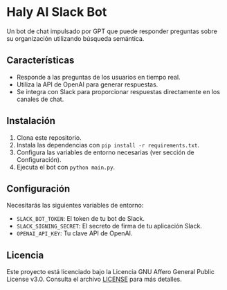 # Haly AI Slack Bot

Un bot de chat impulsado por GPT que puede responder preguntas sobre su organización utilizando búsqueda semántica.

## Características

- Responde a las preguntas de los usuarios en tiempo real.
- Utiliza la API de OpenAI para generar respuestas.
- Se integra con Slack para proporcionar respuestas directamente en los canales de chat.

## Instalación

1. Clona este repositorio.
2. Instala las dependencias con `pip install -r requirements.txt`.
3. Configura las variables de entorno necesarias (ver sección de Configuración).
4. Ejecuta el bot con `python main.py`.

## Configuración

Necesitarás las siguientes variables de entorno:

- `SLACK_BOT_TOKEN`: El token de tu bot de Slack.
- `SLACK_SIGNING_SECRET`: El secreto de firma de tu aplicación Slack.
- `OPENAI_API_KEY`: Tu clave API de OpenAI.

## Licencia

Este proyecto está licenciado bajo la Licencia GNU Affero General Public License v3.0. Consulta el archivo [LICENSE](LICENSE) para más detalles.
